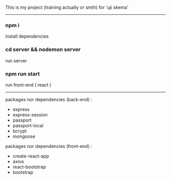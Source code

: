 This is my project (training actually or smth) for 'uji skema'
<hr>

### npm i
install dependencies

### cd server && nodemon server
run server

### npm run start
run front-end ( react )

<hr>
packages nor dependencies (back-end) :
<ul>
    <li>express</li>
    <li>express-session</li>
    <li>passport</li>
    <li>passport-local</li>
    <li>bcrypt</li>
    <li>mongoose</li>
</ul>

packages nor dependencies (front-end) :
<ul>
    <li>create-react-app</li>
    <li>axios</li>
    <li>react-bootstrap</li>
    <li>bootstrap</li>
</ul>

